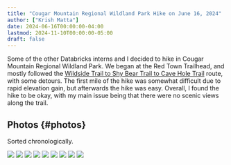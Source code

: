 ```yaml
---
title: "Cougar Mountain Regional Wildland Park Hike on June 16, 2024"
author: ["Krish Matta"]
date: 2024-06-16T00:00:00-04:00
lastmod: 2024-11-10T00:00:00-05:00
draft: false
---
```


Some of the other Databricks interns and I decided to hike in Cougar Mountain Regional Wildland Park. We began at the Red Town Trailhead, and mostly followed the [Wildside Trail to Shy Bear Trail to Cave Hole Trail](https://www.alltrails.com/explore/trail/us/washington/wildside-trail-to-shy-bear-trail-to-cave-hole-trail) route, with some detours. The first mile of the hike was somewhat difficult due to rapid elevation gain, but afterwards the hike was easy. Overall, I found the hike to be okay, with my main issue being that there were no scenic views along the trail.


## Photos {#photos}

Sorted chronologically.

![](/ox-hugo/6_16_24_1.jpg)
![](/ox-hugo/6_16_24_2.jpg)
![](/ox-hugo/6_16_24_3.jpg)
![](/ox-hugo/6_16_24_4.jpg)
![](/ox-hugo/6_16_24_5.jpg)
![](/ox-hugo/6_16_24_6.jpg)
![](/ox-hugo/6_16_24_7.jpg)
![](/ox-hugo/6_16_24_8.jpg)
![](/ox-hugo/6_16_24_9.jpg)
